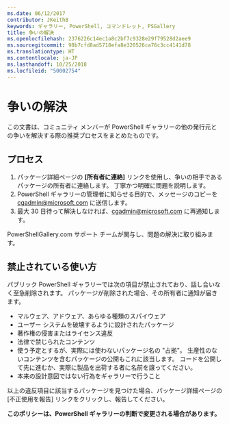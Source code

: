```yaml
---
ms.date: 06/12/2017
contributor: JKeithB
keywords: ギャラリー, PowerShell, コマンドレット, PSGallery
title: 争いの解決
ms.openlocfilehash: 2376226c14ec1a8c2bf7c9328e29f79528d2aee9
ms.sourcegitcommit: 98b7cfd8ad5718efa8e320526ca76c3cc4141d78
ms.translationtype: HT
ms.contentlocale: ja-JP
ms.lasthandoff: 10/25/2018
ms.locfileid: "50002754"
---
```

# <a name="dispute-resolution"></a>争いの解決

この文書は、コミュニティ メンバーが PowerShell ギャラリーの他の発行元との争いを解決する際の推奨プロセスをまとめたものです。

## <a name="process"></a>プロセス

1. パッケージ詳細ページの **[所有者に連絡]** リンクを使用し、争いの相手であるパッケージの所有者に連絡します。
   丁寧かつ明確に問題を説明します。
2. PowerShell ギャラリーの管理者に知らせる目的で、メッセージのコピーを [cgadmin@microsoft.com](mailto:cgadmin@microsoft.com) に送信します。
3. 最大 30 日待って解決しなければ、[cgadmin@microsoft.com](mailto:cgadmin@microsoft.com) に再通知します。

PowerShellGallery.com サポート チームが関与し、問題の解決に取り組みます。

## <a name="prohibited-use"></a>禁止されている使い方

パブリック PowerShell ギャラリーでは次の項目が禁止されており、話し合いなく至急削除されます。  パッケージが削除された場合、その所有者に通知が届きます。

- マルウェア、アドウェア、あらゆる種類のスパイウェア
- ユーザー システムを破壊するように設計されたパッケージ
- 著作権の侵害またはライセンス違反
- 法律で禁じられたコンテンツ
- 使う予定とするが、実際には使わないパッケージ名の "占拠"。 生産性のないコンテンツを含むパッケージの公開もこれに該当します。
  コードを公開して先に進むか、実際に製品を出荷する者に名前を譲ってください。
- 本来の設計意図ではない行為をギャラリーで行うこと

以上の違反項目に該当するパッケージを見つけた場合、パッケージ詳細ページの [不正使用を報告] リンクをクリックし、報告してください。

**このポリシーは、PowerShell ギャラリーの判断で変更される場合があります。**
